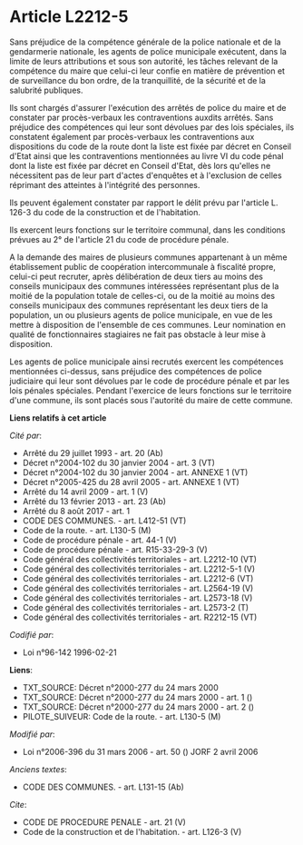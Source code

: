 # Article L2212-5

Sans préjudice de la compétence générale de la police nationale et de la gendarmerie nationale, les agents de police
municipale exécutent, dans la limite de leurs attributions et sous son autorité, les tâches relevant de la compétence du
maire que celui-ci leur confie en matière de prévention et de surveillance du bon ordre, de la tranquillité, de la sécurité
et de la salubrité publiques. 

Ils sont chargés d'assurer l'exécution des arrêtés de police du maire et de constater par procès-verbaux les contraventions
auxdits arrêtés. Sans préjudice des compétences qui leur sont dévolues par des lois spéciales, ils constatent également par
procès-verbaux les contraventions aux dispositions du code de la route dont la liste est fixée par décret en Conseil d'Etat
ainsi que les contraventions mentionnées au livre VI du code pénal dont la liste est fixée par décret en Conseil d'Etat, dès
lors qu'elles ne nécessitent pas de leur part d'actes d'enquêtes et à l'exclusion de celles réprimant des atteintes à
l'intégrité des personnes. 

Ils peuvent également constater par rapport le délit prévu par l'article L. 126-3 du code de la construction et de
l'habitation.

Ils exercent leurs fonctions sur le territoire communal, dans les conditions prévues au 2° de l'article 21 du code de
procédure pénale.

A la demande des maires de plusieurs communes appartenant à un même établissement public de coopération intercommunale à
fiscalité propre, celui-ci peut recruter, après délibération de deux tiers au moins des conseils municipaux des communes
intéressées représentant plus de la moitié de la population totale de celles-ci, ou de la moitié au moins des conseils
municipaux des communes représentant les deux tiers de la population, un ou plusieurs agents de police municipale, en vue de
les mettre à disposition de l'ensemble de ces communes. Leur nomination en qualité de fonctionnaires stagiaires ne fait pas
obstacle à leur mise à disposition. 

Les agents de police municipale ainsi recrutés exercent les compétences mentionnées ci-dessus, sans préjudice des compétences
de police judiciaire qui leur sont dévolues par le code de procédure pénale et par les lois pénales spéciales. Pendant
l'exercice de leurs fonctions sur le territoire d'une commune, ils sont placés sous l'autorité du maire de cette commune.

**Liens relatifs à cet article**

_Cité par_:

  - Arrêté du 29 juillet 1993 - art. 20 (Ab)
  - Décret n°2004-102 du 30 janvier 2004 - art. 3 (VT)
  - Décret n°2004-102 du 30 janvier 2004 - art. ANNEXE 1 (VT)
  - Décret n°2005-425 du 28 avril 2005 - art. ANNEXE 1 (VT)
  - Arrêté du 14 avril 2009 - art. 1 (V)
  - Arrêté du 13 février 2013 - art. 23 (Ab)
  - Arrêté du 8 août 2017 - art. 1
  - CODE DES COMMUNES. - art. L412-51 (VT)
  - Code de la route. - art. L130-5 (M)
  - Code de procédure pénale - art. 44-1 (V)
  - Code de procédure pénale - art. R15-33-29-3 (V)
  - Code général des collectivités territoriales - art. L2212-10 (VT)
  - Code général des collectivités territoriales - art. L2212-5-1 (V)
  - Code général des collectivités territoriales - art. L2212-6 (VT)
  - Code général des collectivités territoriales - art. L2564-19 (V)
  - Code général des collectivités territoriales - art. L2573-18 (V)
  - Code général des collectivités territoriales - art. L2573-2 (T)
  - Code général des collectivités territoriales - art. R2212-15 (VT)

_Codifié par_:

  - Loi n°96-142 1996-02-21

**Liens**:

  - TXT_SOURCE: Décret n°2000-277 du 24 mars 2000
  - TXT_SOURCE: Décret n°2000-277 du 24 mars 2000 - art. 1 ()
  - TXT_SOURCE: Décret n°2000-277 du 24 mars 2000 - art. 2 ()
  - PILOTE_SUIVEUR: Code de la route. - art. L130-5 (M)

_Modifié par_:

  - Loi n°2006-396 du 31 mars 2006 - art. 50 () JORF 2 avril 2006

_Anciens textes_:

  - CODE DES COMMUNES. - art. L131-15 (Ab)

_Cite_:

  - CODE DE PROCEDURE PENALE - art. 21 (V)
  - Code de la construction et de l'habitation. - art. L126-3 (V)
